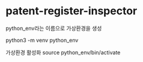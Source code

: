 # patent-register-inspector

python_env라는 이름으로 가상환경을 생성

python3 -m venv python_env

가상환경 활성화
source python_env/bin/activate